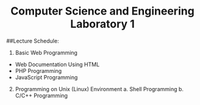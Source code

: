# <center> Computer Science and Engineering Laboratory 1

##Lecture Schedule: 

1. Basic Web Programming
  * Web Documentation Using HTML
  * PHP Programming
  * JavaScript Programming

2. Programming on Unix (Linux) Environment
  a. Shell Programming
  b. C/C++ Programming
  
  


